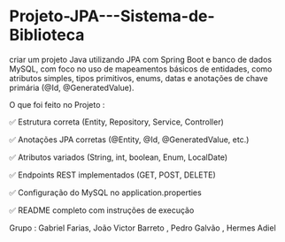# Projeto-JPA---Sistema-de-Biblioteca
criar um projeto Java utilizando JPA com Spring Boot e banco de dados MySQL, com foco no uso de mapeamentos básicos de entidades, como atributos simples, tipos primitivos, enums, datas e anotações de chave primária (@Id, @GeneratedValue).


O que foi feito no Projeto :

✅ Estrutura correta (Entity, Repository, Service, Controller)

✅ Anotações JPA corretas (@Entity, @Id, @GeneratedValue, etc.)

✅ Atributos variados (String, int, boolean, Enum, LocalDate)

✅ Endpoints REST implementados (GET, POST, DELETE)

✅ Configuração do MySQL no application.properties

✅ README completo com instruções de execução



Grupo : Gabriel Farias, João Victor Barreto , Pedro Galvão , Hermes Adiel
